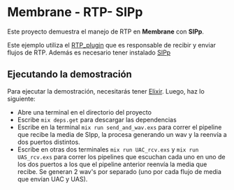 # Membrane - RTP- SIPp

Este proyecto demuestra el manejo de RTP en **Membrane** con **SIPp**.

Este ejemplo utiliza el [RTP_plugin](https://github.com/membraneframework/membrane_rtp_plugin) que es responsable de recibir y enviar flujos de RTP. Además es necesario tener instalado [SIPp](https://sipp.readthedocs.io/en/v3.6.1/installation.html)

## Ejecutando la demostración

Para ejecutar la demostración, necesitarás tener [Elixir](https://elixir-lang.org/install.html). Luego, haz lo siguiente:

- Abre una terminal en el directorio del proyecto
- Escribe `mix deps.get` para descargar las dependencias
- Escribe en la terminal `mix run send_and_wav.exs` para correr el pipeline que recibe la media de SIpp, la procesa generando un wav y la reenvía a dos puertos distintos.
- Escribe en otras dos terminales `mix run UAC_rcv.exs` y `mix run UAS_rcv.exs` para correr los pipelines que escuchan cada uno en uno de los dos puertos a los que el pipeline anterior reenvía la media que recibe. Se generan 2 wav's por separado (uno por cada flujo de media que envían UAC y UAS).



